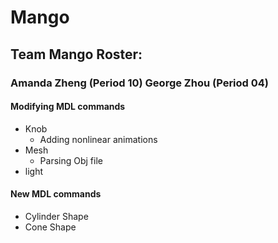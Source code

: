 # Mango
## Team Mango Roster:
### Amanda Zheng (Period 10) George Zhou (Period 04)

#### Modifying MDL commands
- Knob
    - Adding nonlinear animations
- Mesh
    - Parsing Obj file
- light

#### New MDL commands
- Cylinder Shape
- Cone Shape
